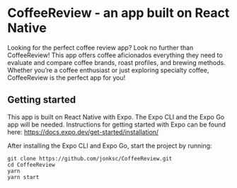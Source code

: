 CoffeeReview - an app built on React Native
==============================

Looking for the perfect coffee review app? Look no further than CoffeeReview! This app offers coffee aficionados everything they need to evaluate and compare coffee brands, roast profiles, and brewing methods. Whether you’re a coffee enthusiast or just exploring specialty coffee, CoffeeReview is the perfect app for you!

Getting started
------------
This app is built on React Native with Expo. The Expo CLI and the Expo Go app will be needed.
Instructions for getting started with Expo can be found here: https://docs.expo.dev/get-started/installation/

After installing the Expo CLI and Expo Go, start the project by running:
```
git clone https://github.com/jonksc/CoffeeReview.git
cd CoffeeReview
yarn
yarn start
```
